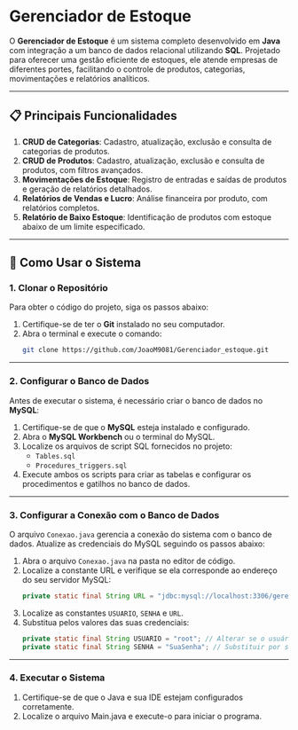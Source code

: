 # Gerenciador de Estoque

O **Gerenciador de Estoque** é um sistema completo desenvolvido em **Java** com integração a um banco de dados relacional utilizando **SQL**. Projetado para oferecer uma gestão eficiente de estoques, ele atende empresas de diferentes portes, facilitando o controle de produtos, categorias, movimentações e relatórios analíticos.

---

## 📋 **Principais Funcionalidades**
1. **CRUD de Categorias**: Cadastro, atualização, exclusão e consulta de categorias de produtos.
2. **CRUD de Produtos**: Cadastro, atualização, exclusão e consulta de produtos, com filtros avançados.
3. **Movimentações de Estoque**: Registro de entradas e saídas de produtos e geração de relatórios detalhados.
4. **Relatórios de Vendas e Lucro**: Análise financeira por produto, com relatórios completos.
5. **Relatório de Baixo Estoque**: Identificação de produtos com estoque abaixo de um limite especificado.

---

## 🚀 **Como Usar o Sistema**

### **1. Clonar o Repositório**
Para obter o código do projeto, siga os passos abaixo:
1. Certifique-se de ter o **Git** instalado no seu computador.
2. Abra o terminal e execute o comando:
   ```sh
   git clone https://github.com/JoaoM9081/Gerenciador_estoque.git 
   ```

---

### **2. Configurar o Banco de Dados**
Antes de executar o sistema, é necessário criar o banco de dados no **MySQL**:
1. Certifique-se de que o **MySQL** esteja instalado e configurado.
2. Abra o **MySQL Workbench** ou o terminal do MySQL.
3. Localize os arquivos de script SQL fornecidos no projeto:  
   - `Tables.sql`  
   - `Procedures_triggers.sql`  
4. Execute ambos os scripts para criar as tabelas e configurar os procedimentos e gatilhos no banco de dados.

---

### **3. Configurar a Conexão com o Banco de Dados**
O arquivo `Conexao.java` gerencia a conexão do sistema com o banco de dados. Atualize as credenciais do MySQL seguindo os passos abaixo:
1. Abra o arquivo `Conexao.java` na pasta no editor de código.
2. Localize a constante URL e verifique se ela corresponde ao endereço do seu servidor MySQL:
    ```java
    private static final String URL = "jdbc:mysql://localhost:3306/gerenciador_estoque";

3. Localize as constantes `USUARIO`, `SENHA` e `URL`.
3. Substitua pelos valores das suas credenciais:
   ```java
   private static final String USUARIO = "root"; // Alterar se o usuário não for 'root'
   private static final String SENHA = "SuaSenha"; // Substituir por sua senha

---

### **4. Executar o Sistema**

1. Certifique-se de que o Java e sua IDE estejam configurados corretamente.
2. Localize o arquivo Main.java e execute-o para iniciar o programa.